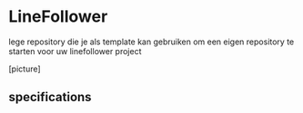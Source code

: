 # LineFollower


lege repository die je als template kan gebruiken om een eigen repository te starten voor uw linefollower project

[picture]

## specifications
